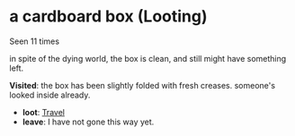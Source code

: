 # a cardboard box (Looting)

Seen 11 times

in spite of the dying world, the box is clean, and still might have something left.

**Visited**: the box has been slightly folded with fresh creases. someone's looked inside already.

- **loot**: [Travel](Travel-travel.md)
- **leave**: I have not gone this way yet.
